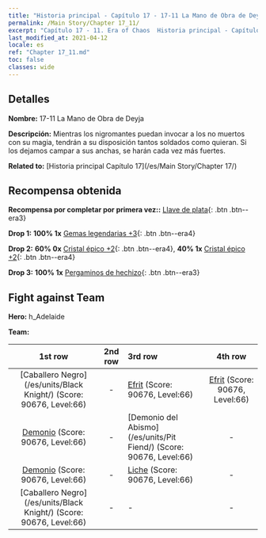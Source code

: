 ```yaml
---
title: "Historia principal - Capítulo 17 - 17-11 La Mano de Obra de Deyja"
permalink: /Main Story/Chapter 17_11/
excerpt: "Capítulo 17 - 11. Era of Chaos  Historia principal - Capítulo 17_11. 17-11 La Mano de Obra de Deyja"
last_modified_at: 2021-04-12
locale: es
ref: "Chapter 17_11.md"
toc: false
classes: wide
---
```


## Detalles

 **Nombre:** 17-11 La Mano de Obra de Deyja

 **Descripción:** Mientras los nigromantes puedan invocar a los no muertos con su magia, tendrán a su disposición tantos soldados como quieran. Si los dejamos campar a sus anchas, se harán cada vez más fuertes.

 **Related to:** [Historia principal Capítulo 17](/es/Main Story/Chapter 17/)

## Recompensa obtenida

 **Recompensa por completar por primera vez::** [Llave de plata](/es/Items/con_693/){: .btn .btn--era3}

 **Drop 1:** **100% 1x** [Gemas legendarias +3](/es/Items/mat_58/){: .btn .btn--era4}

 **Drop 2:** **60% 0x** [Cristal épico +2](/es/Items/mat_52/){: .btn .btn--era4}, **40% 1x** [Cristal épico +2](/es/Items/mat_52/){: .btn .btn--era4}

 **Drop 3:** **100% 1x** [Pergaminos de hechizo](/es/Items/con_694/){: .btn .btn--era3}


## Fight against Team
 **Hero:** h_Adelaide

 **Team:**


  | 1st row | 2nd row | 3rd row | 4th row |
  |:----:|:----:|:----|:----:|
  | [Caballero Negro](/es/units/Black Knight/) (Score: 90676, Level:66)  | - | [Efrit](/es/units/Efreeti/) (Score: 90676, Level:66)  | [Efrit](/es/units/Efreeti/) (Score: 90676, Level:66)  |
  | [Demonio](/es/units/Demon/) (Score: 90676, Level:66)  | - | [Demonio del Abismo](/es/units/Pit Fiend/) (Score: 90676, Level:66)  | - |
  | [Demonio](/es/units/Demon/) (Score: 90676, Level:66)  | - | [Liche](/es/units/Lich/) (Score: 90676, Level:66)  | - |
  | [Caballero Negro](/es/units/Black Knight/) (Score: 90676, Level:66)  | - | - | - |


